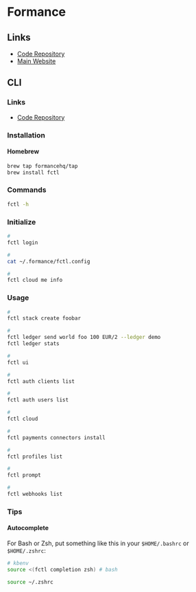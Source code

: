 # Formance

## Links

- [Code Repository](https://github.com/formancehq/stack)
- [Main Website](https://formance.com)

## CLI

### Links

- [Code Repository](https://github.com/formancehq/fctl)

### Installation

#### Homebrew

```sh
brew tap formancehq/tap
brew install fctl
```

### Commands

```sh
fctl -h
```

### Initialize

```sh
#
fctl login

#
cat ~/.formance/fctl.config

#
fctl cloud me info
```

### Usage

```sh
#
fctl stack create foobar

#
fctl ledger send world foo 100 EUR/2 --ledger demo
fctl ledger stats

#
fctl ui

#
fctl auth clients list

#
fctl auth users list

#
fctl cloud

#
fctl payments connectors install

#
fctl profiles list

#
fctl prompt

#
fctl webhooks list
```

### Tips

#### Autocomplete

For Bash or Zsh, put something like this in your `$HOME/.bashrc` or `$HOME/.zshrc`:

```sh
# kbenv
source <(fctl completion zsh) # bash
```

```sh
source ~/.zshrc
```

<!-- ## Helm

### References

- [Values](https://github.com/formancehq/helm/tree/main/charts/stack#values)

### Repository

```sh
helm repo add formance 'https://helm.formance.com'
helm repo update
```

### Install

```sh
#
kubectl create ns formance

#
kubens formance

#
helm search repo -l formance/stack

#
export KUBERNETES_IP='<kubernetes-ip>'
export DOMAIN="${KUBERNETES_IP}.nip.io"

#
helm install stack formance/stack \
  --version 1.1.0 \
  -f <(cat << EOF
gateway:
control:
ledger:
payments:
search:

autoscaling:
  enabled: false

control:
  ingress:
    enabled: true
    className: nginx
    hosts:
      - host: formance.${K8S_DOMAIN}
        paths:
          - path: /
            pathType: ImplementationSpecific
EOF
)
```

### Status

```sh
kubectl rollout status deploy/formance
```

### Logs

```sh
kubectl logs \
  -l 'app.kubernetes.io/instance=formance' \
  -f
```

### Secret

```sh
kubectl get secret formance \
  -o jsonpath='{.data.admin-password}' | \
    base64 -d; echo
```

### Delete

```sh
helm uninstall formance

kubectl delete ns formance \
  --grace-period=0 \
  --force
``` -->
